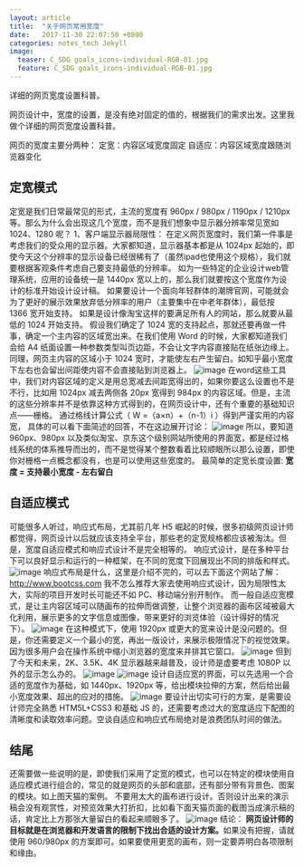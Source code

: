 ```yaml
---
layout: article
title:  "关于网页常用宽度"
date:   2017-11-30 22:07:50 +0800
categories: notes_tech Jekyll
image:
  teaser: C_SDG goals_icons-individual-RGB-01.jpg
  feature: C_SDG goals_icons-individual-RGB-01.jpg
---
```

详细的网页宽度设置科普。

网页设计中，宽度的设置，是没有绝对固定的值的，根据我们的需求出发。这里我做个详细的网页宽度设置科普。

网页的宽度主要分两种：
定宽：内容区域宽度固定
自适应：内容区域宽度跟随浏览器变化

## 定宽模式

定宽是我们日常最常见的形式，主流的宽度有 960px / 980px / 1190px / 1210px 等。那么为什么会出现这几个宽度，而不是我们想象中显示器分辨率常见宽如 1024、1280 呢？
1、客户端显示器局限性：
在定义网页宽度时，我们第一件事是考虑我们的受众用的显示器。大家都知道，显示器基本都是从 1024px 起始的，即使今天这个分辨率的显示设备已经很稀有了（虽然ipad也使用这个规格），我们就要根据客观条件考虑自己要支持最低的分辨率。
如为一些特定的企业设计web管理系统，应用的设备统一是 1440px 宽以上的，那么我们就要按这个宽度作为设计的标准开始设计设计稿。
如果要设计一个面向年轻群体的潮牌官网，可能就会为了更好的展示效果放弃低分辨率的用户（主要集中在中老年群体），最低按 1366 宽开始支持。
如果是设计像淘宝这样的要满足所有人的网站，那么就要从最低的 1024 开始支持。
假设我们确定了 1024 宽的支持起点，那就还要再做一件事，确定一个主内容的区域宽出来。在我们使用 Word 的时候，大家都知道我们会给 A4 纸面设置一种参数类型叫页边距，不会让文字内容直接贴在纸张边缘上。
同理，网页主内容的区域小于 1024 宽时，才能使左右产生留白。如知乎最小宽度下左右也会留出间距使内容不会直接贴到浏览器上。
![image](https://raw.githubusercontent.com/arstome/arstome.github.io/master/images/web1.jpg)
在word这些工具中，我们对内容区域的定义是用总宽减去间距宽得出的，如果你要这么设置也不是不行，比如用 1024px 减去两侧各 20px 宽得到 984px 的内容区域。但是，主流的这些分辨率并不是依靠这种方式得到的，在网页设计中，还有个重要的基础知识点——栅格。
通过格线计算公式（ W =（a×n）+（n-1）i ）得到严谨实用的内容宽，  具体的可以看下面简述的回答，不在这边展开讨论：
![image](https://raw.githubusercontent.com/arstome/arstome.github.io/master/images/web2.jpg)
所以，要知道 960px、980px 以及类似淘宝、京东这个级别网站所使用的界面宽，都是经过格线系统的体系推导而出的，而不是觉得某个整数看着比较顺眼所以那么设置，即使你对栅格一点概念都没有，也是可以使用这些宽度的。
最简单的定宽长度设置: <b>宽度 = 支持最小宽度 - 左右留白</b>

## 自适应模式

可能很多人听过，响应式布局，尤其前几年 H5 崛起的时候，很多初级网页设计师都觉得，网页设计以后就应该支持全平台，那些老的定宽规格都应该被淘汰。但是，宽度自适应模式和响应式设计不是完全相等的。
响应式设计，是在多种平台下可以良好显示和运行的一种框架，在不同的宽度下回展现出不同的排版和样式。
![image](https://raw.githubusercontent.com/arstome/arstome.github.io/master/images/web3.jpg)
响应式布局是什么，这里是介绍不完的，可以去下面这个网站了解： http://www.bootcss.com
我不怎么推荐大家去使用响应式设计，因为局限性太大，实际的项目开发时长可能还不如 PC、移动端分别开制作。
而一般自适应宽模式，是让主内容区域可以随画布的拉伸而做调整，让整个浏览器的画布区域被最大化利用，展示更多的文字信息或图像，带来更好的浏览体验（设计得好的情况下）。
![image](https://github.com/arstome/arstome.github.io/blob/master/images/web4.jpg)
在这种模式下，使用 1920px 或更大的宽来设计是没问题的。但是，你还需要定义一个最小的宽，再出一版设计，来展示极限情况下的视觉效果。因为很多用户会在操作系统中缩小浏览器的宽度来并排其它窗口。
![image](https://github.com/arstome/arstome.github.io/blob/master/images/web5.jpg)
但到了今天和未来，2K、3.5K、4K 显示器越来越普及，设计师是虚要考虑 1080P 以外的显示怎么办的。
![image](https://github.com/arstome/arstome.github.io/blob/master/images/web6.jpg)
![image](https://github.com/arstome/arstome.github.io/blob/master/images/web7.jpg)
设计自适应宽的界面，可以先选用一个合适的宽度作为基础，如 1440px、1920px 等，给出模块拉伸的方案，然后给出最小宽度效果、超出的应对的措施。
![image](https://github.com/arstome/arstome.github.io/blob/master/images/web8.jpg)
要设计出切实可行的方案，是需要设计师完全熟悉 HTM5L+CSS3 和基础 JS 的，还需要考虑过大的宽度适应下配图的清晰度和读取效率问题。空谈自适应和响应式布局绝对是浪费团队时间的做法。

## 结尾

还需要做一些说明的是，即使我们采用了定宽的模式，也可以在特定的模块使用自适应模式进行组合的，常见的就是网页的头部和底部，还有部分带有背景色、图案的模块。如上图天猫的案例。
不要用太大的画布进行设计。否则设计出来的演示稿会没有观赏性，对预览效果大打折扣，比如看下面天猫页面的截图当成演示稿的话，肯定比上方那张大量留白的看起来顺眼多了。
![image](https://github.com/arstome/arstome.github.io/blob/master/images/web9.jpg)
结论：
<b>网页设计师的目标就是在浏览器和开发语言的限制下找出合适的设计方案。</b>如果没有把握，请就使用 960/980px 的方案即可。如果要使用更宽的画布，则一定要弄明白各项限制和缘由。
